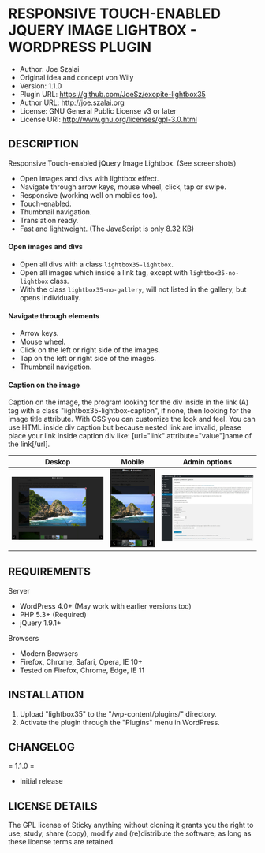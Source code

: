 RESPONSIVE TOUCH-ENABLED JQUERY IMAGE LIGHTBOX - WORDPRESS PLUGIN
=================================================================

- Author: Joe Szalai
- Original idea and concept von Wily
- Version: 1.1.0
- Plugin URL: https://github.com/JoeSz/exopite-lightbox35
- Author URL: http://joe.szalai.org
- License: GNU General Public License v3 or later
- License URI: http://www.gnu.org/licenses/gpl-3.0.html

DESCRIPTION
-----------

Responsive Touch-enabled jQuery Image Lightbox. (See screenshots)

- Open images and divs with lightbox effect.
- Navigate through arrow keys, mouse wheel, click, tap or swipe.
- Responsive (working well on mobiles too).
- Touch-enabled.
- Thumbnail navigation.
- Translation ready.
- Fast and lightweight. (The JavaScript is only  8.32 KB)

#### Open images and divs

- Open all divs with a class `lightbox35-lightbox`.
- Open all images which inside a link tag, except with `lightbox35-no-lightbox` class.
- With the class `lightbox35-no-gallery`, will not listed in the gallery, but opens individually.

#### Navigate through elements

- Arrow keys.
- Mouse wheel.
- Click on the left or right side of the images.
- Tap on the left or right side of the images.
- Thumbnail navigation.

#### Caption on the image

Caption on the image, the program looking for the div inside in the link (A) tag with a class "lightbox35-lightbox-caption", if none, then looking for the image title attribute. With CSS you can customize the look and feel. You can use HTML inside div caption but because nested link are invalid, please place your link inside caption div like: [url="link" attribute="value"]name of the link[/url].

Deskop                     |  Mobile                |  Admin options
:-------------------------:|:----------------------:|:-------------------------:
![](screenshot-1.jpg)      |  ![](screenshot-2.jpg) |  ![](screenshot-3.jpg)

REQUIREMENTS
------------

Server

* WordPress 4.0+ (May work with earlier versions too)
* PHP 5.3+ (Required)
* jQuery 1.9.1+

Browsers

* Modern Browsers
* Firefox, Chrome, Safari, Opera, IE 10+
* Tested on Firefox, Chrome, Edge, IE 11

INSTALLATION
------------

1. Upload "lightbox35" to the "/wp-content/plugins/" directory.
2. Activate the plugin through the "Plugins" menu in WordPress.

CHANGELOG
---------

= 1.1.0 =
* Initial release


LICENSE DETAILS
---------------
The GPL license of Sticky anything without cloning it grants you the right to use, study, share (copy), modify and (re)distribute the software, as long as these license terms are retained.
